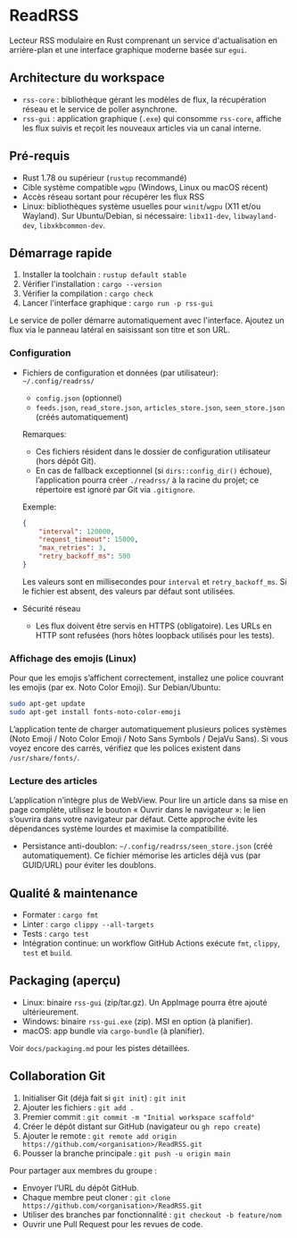 # ReadRSS

Lecteur RSS modulaire en Rust comprenant un service d'actualisation en arrière-plan et une interface graphique moderne basée sur `egui`.

## Architecture du workspace

- `rss-core` : bibliothèque gérant les modèles de flux, la récupération réseau et le service de poller asynchrone.
- `rss-gui` : application graphique (`.exe`) qui consomme `rss-core`, affiche les flux suivis et reçoit les nouveaux articles via un canal interne.

## Pré-requis

- Rust 1.78 ou supérieur (`rustup` recommandé)
- Cible système compatible `wgpu` (Windows, Linux ou macOS récent)
- Accès réseau sortant pour récupérer les flux RSS
 - Linux: bibliothèques système usuelles pour `winit`/`wgpu` (X11 et/ou Wayland). Sur Ubuntu/Debian, si nécessaire: `libx11-dev`, `libwayland-dev`, `libxkbcommon-dev`.

## Démarrage rapide

1. Installer la toolchain : `rustup default stable`
2. Vérifier l'installation : `cargo --version`
3. Vérifier la compilation : `cargo check`
4. Lancer l'interface graphique : `cargo run -p rss-gui`

Le service de poller démarre automatiquement avec l'interface. Ajoutez un flux via le panneau latéral en saisissant son titre et son URL.

### Configuration

- Fichiers de configuration et données (par utilisateur): `~/.config/readrss/`

	- `config.json` (optionnel)
	- `feeds.json`, `read_store.json`, `articles_store.json`, `seen_store.json` (créés automatiquement)

	Remarques:
	- Ces fichiers résident dans le dossier de configuration utilisateur (hors dépôt Git).
	- En cas de fallback exceptionnel (si `dirs::config_dir()` échoue), l’application pourra créer `./readrss/` à la racine du projet; ce répertoire est ignoré par Git via `.gitignore`.

	Exemple:

	```json
	{
		"interval": 120000,
		"request_timeout": 15000,
		"max_retries": 3,
		"retry_backoff_ms": 500
	}
	```

	Les valeurs sont en millisecondes pour `interval` et `retry_backoff_ms`. Si le fichier est absent, des valeurs par défaut sont utilisées.

- Sécurité réseau
  - Les flux doivent être servis en HTTPS (obligatoire). Les URLs en HTTP sont refusées (hors hôtes loopback utilisés pour les tests).

### Affichage des emojis (Linux)

Pour que les emojis s’affichent correctement, installez une police couvrant les emojis (par ex. Noto Color Emoji). Sur Debian/Ubuntu:

```bash
sudo apt-get update
sudo apt-get install fonts-noto-color-emoji
```

L’application tente de charger automatiquement plusieurs polices systèmes (Noto Emoji / Noto Color Emoji / Noto Sans Symbols / DejaVu Sans). Si vous voyez encore des carrés, vérifiez que les polices existent dans `/usr/share/fonts/`.

### Lecture des articles

L’application n’intègre plus de WebView. Pour lire un article dans sa mise en page complète, utilisez le bouton « Ouvrir dans le navigateur »: le lien s’ouvrira dans votre navigateur par défaut. Cette approche évite les dépendances système lourdes et maximise la compatibilité.

- Persistance anti-doublon: `~/.config/readrss/seen_store.json` (créé automatiquement). Ce fichier mémorise les articles déjà vus (par GUID/URL) pour éviter les doublons.

## Qualité & maintenance

- Formater : `cargo fmt`
- Linter : `cargo clippy --all-targets`
- Tests : `cargo test`
- Intégration continue: un workflow GitHub Actions exécute `fmt`, `clippy`, `test` et `build`.

## Packaging (aperçu)

- Linux: binaire `rss-gui` (zip/tar.gz). Un AppImage pourra être ajouté ultérieurement.
- Windows: binaire `rss-gui.exe` (zip). MSI en option (à planifier).
- macOS: app bundle via `cargo-bundle` (à planifier).

Voir `docs/packaging.md` pour les pistes détaillées.

## Collaboration Git

1. Initialiser Git (déjà fait si `git init`) : `git init`
2. Ajouter les fichiers : `git add .`
3. Premier commit : `git commit -m "Initial workspace scaffold"`
4. Créer le dépôt distant sur GitHub (navigateur ou `gh repo create`)
5. Ajouter le remote : `git remote add origin https://github.com/<organisation>/ReadRSS.git`
6. Pousser la branche principale : `git push -u origin main`

Pour partager aux membres du groupe :

- Envoyer l’URL du dépôt GitHub.
- Chaque membre peut cloner : `git clone https://github.com/<organisation>/ReadRSS.git`
- Utiliser des branches par fonctionnalité : `git checkout -b feature/nom`
- Ouvrir une Pull Request pour les revues de code.